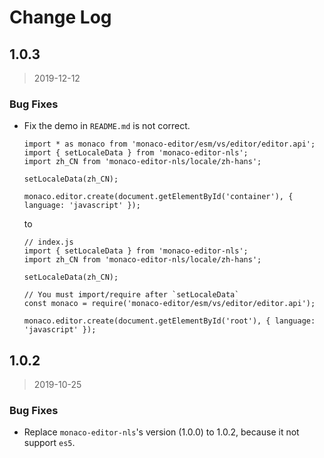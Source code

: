 # Change Log

## 1.0.3

> 2019-12-12

### Bug Fixes

- Fix the demo in `README.md` is not correct.

    ```
    import * as monaco from 'monaco-editor/esm/vs/editor/editor.api';
    import { setLocaleData } from 'monaco-editor-nls';
    import zh_CN from 'monaco-editor-nls/locale/zh-hans';

    setLocaleData(zh_CN);

    monaco.editor.create(document.getElementById('container'), { language: 'javascript' });
    ```
    to
    ```
    // index.js
    import { setLocaleData } from 'monaco-editor-nls';
    import zh_CN from 'monaco-editor-nls/locale/zh-hans';

    setLocaleData(zh_CN);

    // You must import/require after `setLocaleData`
    const monaco = require('monaco-editor/esm/vs/editor/editor.api');

    monaco.editor.create(document.getElementById('root'), { language: 'javascript' });
    ```

## 1.0.2

> 2019-10-25

### Bug Fixes

- Replace `monaco-editor-nls`'s version (1.0.0) to 1.0.2, because it not support `es5`.
